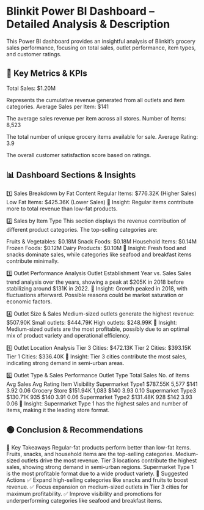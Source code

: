 # Blinkit Power BI Dashboard – Detailed Analysis & Description

This Power BI dashboard provides an insightful analysis of Blinkit’s grocery sales performance, focusing on total sales, outlet performance, item types, and customer ratings.

## 🔶 Key Metrics & KPIs

Total Sales: $1.20M

Represents the cumulative revenue generated from all outlets and item categories.
Average Sales per Item: $141

The average sales revenue per item across all stores.
Number of Items: 8,523

The total number of unique grocery items available for sale.
Average Rating: 3.9

The overall customer satisfaction score based on ratings.

## 📊 Dashboard Sections & Insights

1️⃣ Sales Breakdown by Fat Content
Regular Items: $776.32K (Higher Sales)
Low Fat Items: $425.36K (Lower Sales)
🔹 Insight: Regular items contribute more to total revenue than low-fat products.

2️⃣ Sales by Item Type
This section displays the revenue contribution of different product categories. The top-selling categories are:

Fruits & Vegetables: $0.18M
Snack Foods: $0.18M
Household Items: $0.14M
Frozen Foods: $0.12M
Dairy Products: $0.10M
🔹 Insight: Fresh food and snacks dominate sales, while categories like seafood and breakfast items contribute minimally.

3️⃣ Outlet Performance Analysis
Outlet Establishment Year vs. Sales
Sales trend analysis over the years, showing a peak at $205K in 2018 before stabilizing around $131K in 2022.
🔹 Insight: Growth peaked in 2018, with fluctuations afterward. Possible reasons could be market saturation or economic factors.

4️⃣ Outlet Size & Sales
Medium-sized outlets generate the highest revenue: $507.90K
Small outlets: $444.79K
High outlets: $248.99K
🔹 Insight: Medium-sized outlets are the most profitable, possibly due to an optimal mix of product variety and operational efficiency.

5️⃣ Outlet Location Analysis
Tier 3 Cities: $472.13K
Tier 2 Cities: $393.15K
Tier 1 Cities: $336.40K
🔹 Insight: Tier 3 cities contribute the most sales, indicating strong demand in semi-urban areas.

6️⃣ Outlet Type & Sales Performance
Outlet Type	Total Sales	No. of Items	Avg Sales	Avg Rating	Item Visibility
Supermarket Type1	$787.55K	5,577	$141	3.92	0.06
Grocery Store	$151.94K	1,083	$140	3.93	0.10
Supermarket Type3	$130.71K	935	$140	3.91	0.06
Supermarket Type2	$131.48K	928	$142	3.93	0.06
🔹 Insight: Supermarket Type 1 has the highest sales and number of items, making it the leading store format.

## 🟢 Conclusion & Recommendations

🔹 Key Takeaways
Regular-fat products perform better than low-fat items.
Fruits, snacks, and household items are the top-selling categories.
Medium-sized outlets drive the most revenue.
Tier 3 locations contribute the highest sales, showing strong demand in semi-urban regions.
Supermarket Type 1 is the most profitable format due to a wide product variety.
🔹 Suggested Actions
✅ Expand high-selling categories like snacks and fruits to boost revenue.
✅ Focus expansion on medium-sized outlets in Tier 3 cities for maximum profitability.
✅ Improve visibility and promotions for underperforming categories like seafood and breakfast items.

